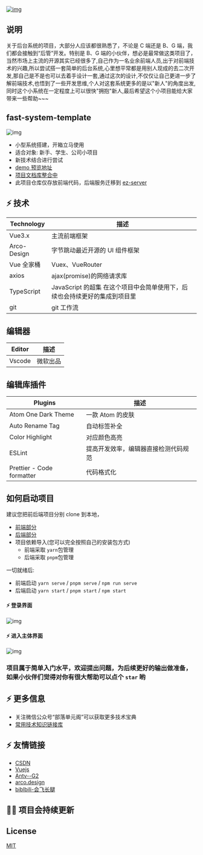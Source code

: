 [![img](https://img.shields.io/badge/fast--system----template-0.1.6-orange)](https://github.com/airhang-cloud/fast-system--template)

## 说明

关于后台系统的项目，大部分人应该都很熟悉了，不论是 C 端还是 B、G 端，我们都会接触到“后管”开发。特别是 B、G 端的小伙伴，想必是最常做这类项目了，当然市场上主流的开源其实已经很多了,自己作为一名业余前端人员,出于对前端技术的兴趣,所以尝试搭一套简单的后台系统,心里想平常都是用别人现成的去二次开发,那自己是不是也可以去着手设计一套,通过这次的设计,不仅仅让自己更进一步了解前端技术,也悟到了一些开发思维,个人对这套系统更多的是以"新人"的角度出发,同时这个小系统在一定程度上可以很快"拥抱"新人,最后希望这个小项目能给大家带来一些帮助~~~

## fast-system-template

![img](https://img.airhang.ltd/Logo.png)

-   小型系统搭建，开箱立马使用
-   适合对象: 新手、学生、公司小项目
-   新技术结合进行尝试
-   [demo 预览地址](https://airhang-cloud.github.io/fast-system-template-pre)
-   [项目文档库整合中](https://airhang-cloud.github.io/fast-template-docs/)
-   此项目仓库仅存放前端代码，后端服务迁移到 [ez-server](https://github.com/airhang-cloud/nestjs-template-mock)

## ⚡️ 技术

| Technology  | 描述                                                                       |
| ----------- | -------------------------------------------------------------------------- |
| Vue3.x      | 主流前端框架                                                               |
| Arco-Design | 字节跳动最近开源的 UI 组件框架                                             |
| Vue 全家桶  | Vuex、VueRouter                                                            |
| axios       | ajax(promise)的网络请求库                                                  |
| TypeScript  | JavaScript 的超集 在这个项目中会简单使用下，后续也会持续更好的集成到项目里 |
| git         | git 工作流                                                                 |

## 编辑器

| Editor | 描述     |
| ------ | -------- |
| Vscode | 微软出品 |

## 编辑库插件

| Plugins                   | 描述                                 |
| ------------------------- | ------------------------------------ |
| Atom One Dark Theme       | 一款 Atom 的皮肤                     |
| Auto Rename Tag           | 自动标签补全                         |
| Color Highlight           | 对应颜色高亮                         |
| ESLint                    | 提高开发效率，编辑器直接检测代码规范 |
| Prettier - Code formatter | 代码格式化                           |

## 如何启动项目

建议您把前后端项目分别 clone 到本地，

-   [前端部分](https://github.com/airhang-cloud/fast-system--template)
-   [后端部分](https://github.com/airhang-cloud/nestjs-template-mock)
-   项目依赖导入(您可以完全按照自己的安装包方式)
    -   前端采取 `yarn`包管理
    -   后端采取 `pnpm`包管理

一切就绪后:

-   前端启动 `yarn serve` / `pnpm serve` / `npm run serve`
-   后端启动 `yarn start` / `pnpm start` / `npm start`

#### ⚡️ 登录界面

![img](https://img.airhang.ltd/ez-admin-login.jpg)

#### ⚡️ 进入主体界面

![img](https://img.airhang.ltd/main.jpg)

### 项目属于简单入门水平，欢迎提出问题，为后续更好的输出做准备，如果小伙伴们觉得对你有很大帮助可以点个 `star` 哟

## ⚡️ 更多信息

-   关注微信公众号“部落单元阁”可以获取更多技术宝典
-   [常用技术知识链接库](https://airhang.ltd/)

## ⚡️ 友情链接

-   [CSDN](https://blog.csdn.net/weixin_44971067/article/details/122867641?spm=1001.2014.3001.5501)
-   [Vuejs](https://v3.cn.vuejs.org/)
-   [Antv--G2](https://g2.antv.vision/zh/examples/case/dynamic/#dynamic-bar)
-   [arco.design](https://arco.design/)
-   [biblbili-会飞长腿](https://www.bilibili.com/video/BV1VF411n7X6?spm_id_from=333.1007.top_right_bar_window_history.content.click)

## 👩‍💻 项目会持续更新

## License

[MIT](https://choosealicense.com/licenses/mit/)
